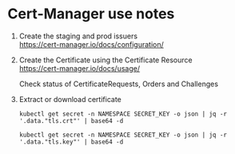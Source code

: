 # Cert-Manager use notes 

1. Create the staging and prod issuers  
   https://cert-manager.io/docs/configuration/

2. Create the Certificate using the Certificate Resource  
   https://cert-manager.io/docs/usage/

   Check status of CertificateRequests, Orders and Challenges 

3. Extract or download certificate 

   ```
   kubectl get secret -n NAMESPACE SECRET_KEY -o json | jq -r '.data."tls.crt"' | base64 -d

   kubectl get secret -n NAMESPACE SECRET_KEY -o json | jq -r '.data."tls.key"' | base64 -d

   ```
   
